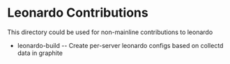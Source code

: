 # Leonardo Contributions

This directory could be used for non-mainline contributions
to leonardo

- leonardo-build
-- Create per-server leonardo configs based on collectd data in graphite
